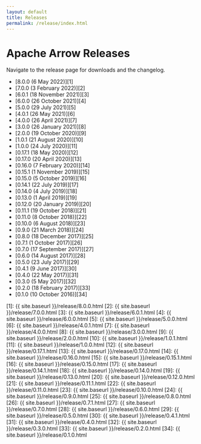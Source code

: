 ```yaml
---
layout: default
title: Releases
permalink: /release/index.html
---
```

<!--
{% comment %}
Licensed to the Apache Software Foundation (ASF) under one or more
contributor license agreements.  See the NOTICE file distributed with
this work for additional information regarding copyright ownership.
The ASF licenses this file to you under the Apache License, Version 2.0
(the "License"); you may not use this file except in compliance with
the License.  You may obtain a copy of the License at

http://www.apache.org/licenses/LICENSE-2.0

Unless required by applicable law or agreed to in writing, software
distributed under the License is distributed on an "AS IS" BASIS,
WITHOUT WARRANTIES OR CONDITIONS OF ANY KIND, either express or implied.
See the License for the specific language governing permissions and
limitations under the License.
{% endcomment %}
-->

# Apache Arrow Releases

Navigate to the release page for downloads and the changelog.

* [8.0.0 (6 May 2022)][1]
* [7.0.0 (3 February 2022)][2]
* [6.0.1 (18 November 2021)][3]
* [6.0.0 (26 October 2021)][4]
* [5.0.0 (29 July 2021)][5]
* [4.0.1 (26 May 2021)][6]
* [4.0.0 (26 April 2021)][7]
* [3.0.0 (26 January 2021)][8]
* [2.0.0 (19 October 2020)][9]
* [1.0.1 (21 August 2020)][10]
* [1.0.0 (24 July 2020)][11]
* [0.17.1 (18 May 2020)][12]
* [0.17.0 (20 April 2020)][13]
* [0.16.0 (7 February 2020)][14]
* [0.15.1 (1 November 2019)][15]
* [0.15.0 (5 October 2019)][16]
* [0.14.1 (22 July 2019)][17]
* [0.14.0 (4 July 2019)][18]
* [0.13.0 (1 April 2019)][19]
* [0.12.0 (20 January 2019)][20]
* [0.11.1 (19 October 2018)][21]
* [0.11.0 (8 October 2018)][22]
* [0.10.0 (6 August 2018)][23]
* [0.9.0 (21 March 2018)][24]
* [0.8.0 (18 December 2017)][25]
* [0.7.1 (1 October 2017)][26]
* [0.7.0 (17 September 2017)][27]
* [0.6.0 (14 August 2017)][28]
* [0.5.0 (23 July 2017)][29]
* [0.4.1 (9 June 2017)][30]
* [0.4.0 (22 May 2017)][31]
* [0.3.0 (5 May 2017)][32]
* [0.2.0 (18 February 2017)][33]
* [0.1.0 (10 October 2016)][34]

[1]: {{ site.baseurl }}/release/8.0.0.html
[2]: {{ site.baseurl }}/release/7.0.0.html
[3]: {{ site.baseurl }}/release/6.0.1.html
[4]: {{ site.baseurl }}/release/6.0.0.html
[5]: {{ site.baseurl }}/release/5.0.0.html
[6]: {{ site.baseurl }}/release/4.0.1.html
[7]: {{ site.baseurl }}/release/4.0.0.html
[8]: {{ site.baseurl }}/release/3.0.0.html
[9]: {{ site.baseurl }}/release/2.0.0.html
[10]: {{ site.baseurl }}/release/1.0.1.html
[11]: {{ site.baseurl }}/release/1.0.0.html
[12]: {{ site.baseurl }}/release/0.17.1.html
[13]: {{ site.baseurl }}/release/0.17.0.html
[14]: {{ site.baseurl }}/release/0.16.0.html
[15]: {{ site.baseurl }}/release/0.15.1.html
[16]: {{ site.baseurl }}/release/0.15.0.html
[17]: {{ site.baseurl }}/release/0.14.1.html
[18]: {{ site.baseurl }}/release/0.14.0.html
[19]: {{ site.baseurl }}/release/0.13.0.html
[20]: {{ site.baseurl }}/release/0.12.0.html
[21]: {{ site.baseurl }}/release/0.11.1.html
[22]: {{ site.baseurl }}/release/0.11.0.html
[23]: {{ site.baseurl }}/release/0.10.0.html
[24]: {{ site.baseurl }}/release/0.9.0.html
[25]: {{ site.baseurl }}/release/0.8.0.html
[26]: {{ site.baseurl }}/release/0.7.1.html
[27]: {{ site.baseurl }}/release/0.7.0.html
[28]: {{ site.baseurl }}/release/0.6.0.html
[29]: {{ site.baseurl }}/release/0.5.0.html
[30]: {{ site.baseurl }}/release/0.4.1.html
[31]: {{ site.baseurl }}/release/0.4.0.html
[32]: {{ site.baseurl }}/release/0.3.0.html
[33]: {{ site.baseurl }}/release/0.2.0.html
[34]: {{ site.baseurl }}/release/0.1.0.html

